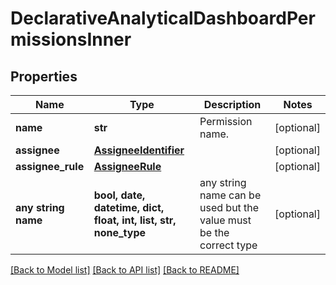 # DeclarativeAnalyticalDashboardPermissionsInner


## Properties
Name | Type | Description | Notes
------------ | ------------- | ------------- | -------------
**name** | **str** | Permission name. | [optional] 
**assignee** | [**AssigneeIdentifier**](AssigneeIdentifier.md) |  | [optional] 
**assignee_rule** | [**AssigneeRule**](AssigneeRule.md) |  | [optional] 
**any string name** | **bool, date, datetime, dict, float, int, list, str, none_type** | any string name can be used but the value must be the correct type | [optional]

[[Back to Model list]](../README.md#documentation-for-models) [[Back to API list]](../README.md#documentation-for-api-endpoints) [[Back to README]](../README.md)


